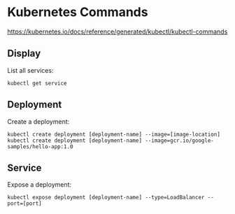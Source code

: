 # Kubernetes Commands

https://kubernetes.io/docs/reference/generated/kubectl/kubectl-commands

## Display

List all services:

```
kubectl get service
```

## Deployment

Create a deployment:

```
kubectl create deployment [deployment-name] --image=[image-location]
kubectl create deployment [deployment-name] --image=gcr.io/google-samples/hello-app:1.0
```

## Service

Expose a deployment:

```
kubectl expose deployment [deployment-name] --type=LoadBalancer --port=[port]
```
